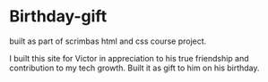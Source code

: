 # Birthday-gift
built as part of scrimbas html and css course project.

I built this site for Victor in appreciation to his true friendship and contribution to my tech growth. Built it as gift to him on his birthday.
